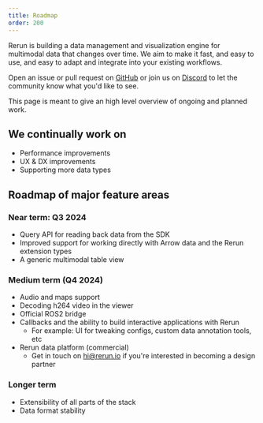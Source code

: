 ```yaml
---
title: Roadmap
order: 200
---
```

Rerun is building a data management and visualization engine for multimodal data that changes over time.
We aim to make it fast, and easy to use, and easy to adapt and integrate into your existing workflows.

Open an issue or pull request on [GitHub](https://github.com/rerun-io/rerun) or join us on [Discord](https://discord.gg/PXtCgFBSmH) to let the community know what you'd like to see.


This page is meant to give an high level overview of ongoing and planned work.

## We continually work on
- Performance improvements
- UX & DX improvements
- Supporting more data types

## Roadmap of major feature areas

### Near term: Q3 2024
- Query API for reading back data from the SDK
- Improved support for working directly with Arrow data and the Rerun extension types
- A generic multimodal table view

### Medium term (Q4 2024)
- Audio and maps support
- Decoding h264 video in the viewer
- Official ROS2 bridge
- Callbacks and the ability to build interactive applications with Rerun
    - For example: UI for tweaking configs, custom data annotation tools, etc
- Rerun data platform (commercial)
    - Get in touch on hi@rerun.io if you're interested in becoming a design partner

### Longer term
- Extensibility of all parts of the stack
- Data format stability

